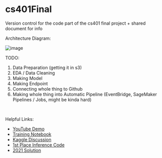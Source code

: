 # cs401Final


Version control for the code part of the cs401 final project + shared document for info



Architecture Diagram:

![image](https://github.com/user-attachments/assets/9046be0f-b5c3-44ae-a3c8-782bcc3d6a9c)
  <br>  


TODO:

1. Data Preparation (getting it in s3)
2. EDA / Data Cleaning
3. Making Model
4. Making Endpoint
5. Connecting whole thing to Github
6. Making whole thing into Automatic Pipeline (EventBridge, SageMaker Pipelines / Jobs, might be kinda hard)
<br>

Helpful Links:

- [YouTube Demo](https://www.youtube.com/watch?v=6o6wGm25lA0)
- [Training Notebook](https://github.com/skj092/kaggle-BirdCLEF-2024/blob/main/notebooks/training.ipynb)
- [Kaggle Discussion](https://www.kaggle.com/competitions/birdclef-2024/discussion/512197)
- [1st Place Inference Code](https://www.kaggle.com/code/chemrovkirill/birdclef-2024-1st-place-inference)
- [2021 Solution](https://github.com/namakemono/kaggle-birdclef-2021/tree/master)


